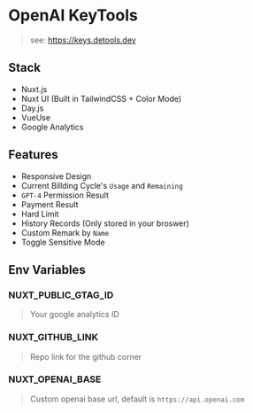 # OpenAI KeyTools

> see: <https://keys.detools.dev>

## Stack
- Nuxt.js
- Nuxt UI (Built in TailwindCSS + Color Mode)
- Day.js
- VueUse
- Google Analytics

## Features
- Responsive Design
- Current Billding Cycle's `Usage` and `Remaining`
- `GPT-4` Permission Result
- Payment Result
- Hard Limit
- History Records (Only stored in your broswer)
- Custom Remark by `Name`
- Toggle Sensitive Mode

## Env Variables
### NUXT_PUBLIC_GTAG_ID
> Your google analytics ID

### NUXT_GITHUB_LINK
> Repo link for the github corner

### NUXT_OPENAI_BASE
> Custom openai base url, default is `https://api.openai.com`